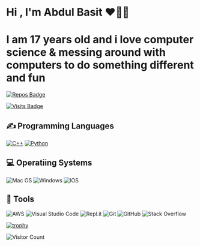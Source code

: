 # Hi , I'm Abdul Basit ❤️‍🔥👋

# I am 17 years old and i love computer science & messing around with computers to do something different and fun

[![Repos Badge](https://badges.pufler.dev/repos/basit21740)](https://badges.pufler.dev)

[![Visits Badge](https://badges.pufler.dev/visits/basit21740/git-badges)](https://badges.pufler.dev)

## ✍ Programming Languages
<p>
  <a href="https://github.com/search?q=user%3AMr-Coxall+language%3Acpp"><img alt="C++" src="https://custom-icon-badges.herokuapp.com/badge/C++-9C033A.svg?logo=cpp2&logoColor=white"></a>
  <a href="https://github.com/search?q=user%3AMr-Coxall+language%3Apython"><img alt="Python" src="https://img.shields.io/badge/Python-14354C.svg?logo=python&logoColor=white"></a>
</p>

## 💻 Operatiing Systems
  ![Mac OS](https://img.shields.io/badge/mac%20os-000000?logo=macos&logoColor=white)
  ![Windows](https://img.shields.io/badge/Windows-0078D6?logo=windows&logoColor=white)
  ![IOS](https://img.shields.io/badge/iOS-000000?logo=ios&logoColor=white)

## 🔧 Tools

  ![AWS](https://img.shields.io/badge/AWS-%23FF9900.svg?style=for-the-badge&logo=amazon-aws&logoColor=white)
  ![Visual Studio Code](https://img.shields.io/badge/Visual%20Studio%20Code-0078d7.svg?style=for-the-badge&logo=visual-studio-code&logoColor=white)
  ![Repl.it](https://img.shields.io/badge/Repl.it-%230D101E.svg?style=for-the-badge&logo=replit&logoColor=white)
  ![Git](https://img.shields.io/badge/git-%23F05033.svg?style=for-the-badge&logo=git&logoColor=white)
  ![GitHub](https://img.shields.io/badge/github-%23121011.svg?style=for-the-badge&logo=github&logoColor=white)
  ![Stack Overflow](https://img.shields.io/badge/-Stackoverflow-FE7A16?style=for-the-badge&logo=stack-overflow&logoColor=white)

[![trophy](https://github-profile-trophy.vercel.app/?username=basit21740&theme=onedark)](https://github.com/basit21740/github-profile-trophy)

![Visitor Count](https://profile-counter.glitch.me/{basit21740}/count.svg)


